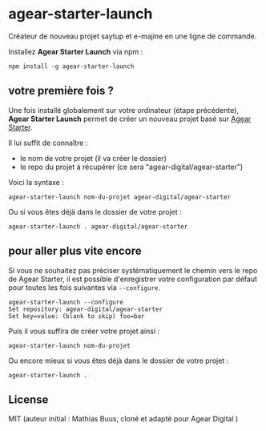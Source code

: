 # agear-starter-launch

Créateur de nouveau projet saytup et e-majine en une ligne de commande.

Installez **Agear Starter Launch** via npm :

```
npm install -g agear-starter-launch
```

## votre première fois ?

Une fois installé globalement sur votre ordinateur (étape précédente), **Agear Starter Launch** permet de créer un nouveau projet basé sur [Agear Starter](https://github.com/agear-digital/agear-starter).

Il lui suffit de connaître : 
- le nom de votre projet (il va créer le dossier)
- le repo du projet à récupérer (ce sera "agear-digital/agear-starter")

Voici la syntaxe :

```
agear-starter-launch nom-du-projet agear-digital/agear-starter
```

Ou si vous êtes déjà dans le dossier de votre projet :

```
agear-starter-launch . agear-digital/agear-starter
```


## pour aller plus vite encore

Si vous ne souhaitez pas préciser systématiquement le chemin vers le repo de Agear Starter, il est possible d'enregistrer votre configuration par défaut pour toutes les fois suivantes via `--configure`.

```
agear-starter-launch --configure
Set repository: agear-digital/agear-starter
Set key=value: (blank to skip) foo=bar
```

Puis il vous suffira de créer votre projet ainsi :

```
agear-starter-launch nom-du-projet
```

Ou encore mieux si vous êtes déjà dans le dossier de votre projet :

```
agear-starter-launch .
```

## License

MIT (auteur initial : Mathias Buus, cloné et adapté pour Agear Digital )